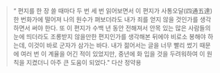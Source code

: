 > “ 편지를 한 장 쓸 때마다 두 번 세 번 읽어보면서 이 편지가 사통오달(四通五達)한 번화가에 떨어져 나의 원수가 펴보더라도 내가 죄를 얻지 않을 것인가를 생각하면서 써야 한다.
>  또 이 편지가 수백 년 동안 전해져서 안목 있는 많은 사람들의 눈에 띄더라도 조롱받지 않을만한 편지인가를 생각해본 뒤에야 비로소 봉해야 하는데, 이것이 바로 군자가 삼가는 바다.
>  내가 젊어서는 글을 너무 빨리 썼기 때문에 여러 번 이 계율을 어긴 적이 있었지만, 중년에 화 입을 것을 두려워하여 이 원칙을 지켰더니 아주 큰 도움이 되었다." 다산 정약용

<br>

<br>

